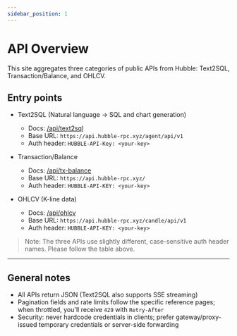 ```yaml
---
sidebar_position: 1
---
```


# API Overview

This site aggregates three categories of public APIs from Hubble: Text2SQL, Transaction/Balance, and OHLCV.

## Entry points

- Text2SQL (Natural language → SQL and chart generation)
  - Docs: [/api/text2sql](/api/text2sql)
  - Base URL: `https://api.hubble-rpc.xyz/agent/api/v1`
  - Auth header: `HUBBLE-API-Key: <your-key>`

- Transaction/Balance
  - Docs: [/api/tx-balance](/api/tx-balance)
  - Base URL: `https://api.hubble-rpc.xyz/`
  - Auth header: `HUBBLE-API-KEY: <your-key>`

- OHLCV (K-line data)
  - Docs: [/api/ohlcv](/api/ohlcv)
  - Base URL: `https://api.hubble-rpc.xyz/candle/api/v1`
  - Auth header: `HUBBLE-API-KEY: <your-key>`

> Note: The three APIs use slightly different, case-sensitive auth header names. Please follow the table above.

---

## General notes

- All APIs return JSON (Text2SQL also supports SSE streaming)
- Pagination fields and rate limits follow the specific reference pages; when throttled, you'll receive `429` with `Retry-After`
- Security: never hardcode credentials in clients; prefer gateway/proxy-issued temporary credentials or server-side forwarding
